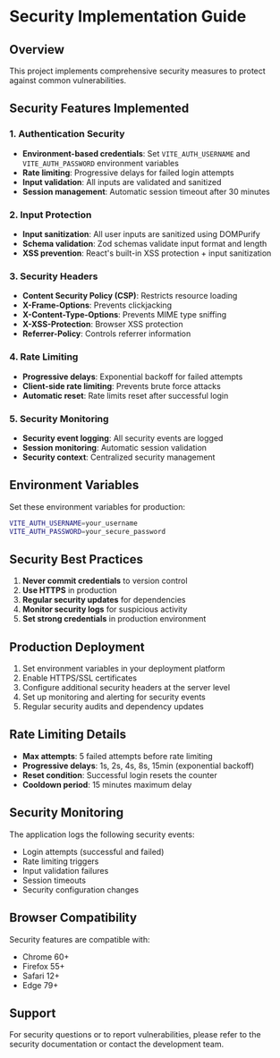 
# Security Implementation Guide

## Overview
This project implements comprehensive security measures to protect against common vulnerabilities.

## Security Features Implemented

### 1. Authentication Security
- **Environment-based credentials**: Set `VITE_AUTH_USERNAME` and `VITE_AUTH_PASSWORD` environment variables
- **Rate limiting**: Progressive delays for failed login attempts
- **Input validation**: All inputs are validated and sanitized
- **Session management**: Automatic session timeout after 30 minutes

### 2. Input Protection
- **Input sanitization**: All user inputs are sanitized using DOMPurify
- **Schema validation**: Zod schemas validate input format and length
- **XSS prevention**: React's built-in XSS protection + input sanitization

### 3. Security Headers
- **Content Security Policy (CSP)**: Restricts resource loading
- **X-Frame-Options**: Prevents clickjacking
- **X-Content-Type-Options**: Prevents MIME type sniffing
- **X-XSS-Protection**: Browser XSS protection
- **Referrer-Policy**: Controls referrer information

### 4. Rate Limiting
- **Progressive delays**: Exponential backoff for failed attempts
- **Client-side rate limiting**: Prevents brute force attacks
- **Automatic reset**: Rate limits reset after successful login

### 5. Security Monitoring
- **Security event logging**: All security events are logged
- **Session monitoring**: Automatic session validation
- **Security context**: Centralized security management

## Environment Variables

Set these environment variables for production:

```bash
VITE_AUTH_USERNAME=your_username
VITE_AUTH_PASSWORD=your_secure_password
```

## Security Best Practices

1. **Never commit credentials** to version control
2. **Use HTTPS** in production
3. **Regular security updates** for dependencies
4. **Monitor security logs** for suspicious activity
5. **Set strong credentials** in production environment

## Production Deployment

1. Set environment variables in your deployment platform
2. Enable HTTPS/SSL certificates
3. Configure additional security headers at the server level
4. Set up monitoring and alerting for security events
5. Regular security audits and dependency updates

## Rate Limiting Details

- **Max attempts**: 5 failed attempts before rate limiting
- **Progressive delays**: 1s, 2s, 4s, 8s, 15min (exponential backoff)
- **Reset condition**: Successful login resets the counter
- **Cooldown period**: 15 minutes maximum delay

## Security Monitoring

The application logs the following security events:
- Login attempts (successful and failed)
- Rate limiting triggers
- Input validation failures
- Session timeouts
- Security configuration changes

## Browser Compatibility

Security features are compatible with:
- Chrome 60+
- Firefox 55+
- Safari 12+
- Edge 79+

## Support

For security questions or to report vulnerabilities, please refer to the security documentation or contact the development team.
